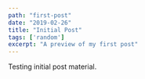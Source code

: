 ```yaml
---
path: "first-post"
date: "2019-02-26"
title: "Initial Post"
tags: ['random']
excerpt: "A preview of my first post"
---
```


Testing initial post material.